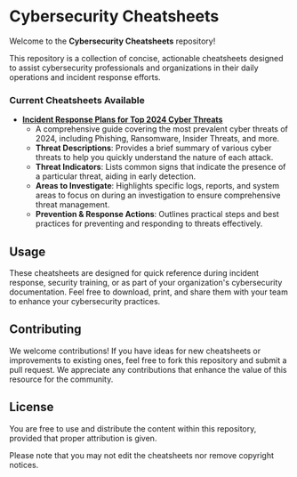 # Cybersecurity Cheatsheets

Welcome to the **Cybersecurity Cheatsheets** repository!

This repository is a collection of concise, actionable cheatsheets designed to assist cybersecurity professionals and organizations in their daily operations and incident response efforts.

### Current Cheatsheets Available

- **[Incident Response Plans for Top 2024 Cyber Threats](https://github.com/TalenceSecurity/Cheatsheets/blob/main/Incident%20Response%20Plans%20for%20Top%202024%20Cyber%20Threats.png)**
  - A comprehensive guide covering the most prevalent cyber threats of 2024, including Phishing, Ransomware, Insider Threats, and more.
  - **Threat Descriptions**: Provides a brief summary of various cyber threats to help you quickly understand the nature of each attack.
  - **Threat Indicators**: Lists common signs that indicate the presence of a particular threat, aiding in early detection.
  - **Areas to Investigate**: Highlights specific logs, reports, and system areas to focus on during an investigation to ensure comprehensive threat management.
  - **Prevention & Response Actions**: Outlines practical steps and best practices for preventing and responding to threats effectively.

## Usage

These cheatsheets are designed for quick reference during incident response, security training, or as part of your organization's cybersecurity documentation. Feel free to download, print, and share them with your team to enhance your cybersecurity practices.

## Contributing

We welcome contributions! If you have ideas for new cheatsheets or improvements to existing ones, feel free to fork this repository and submit a pull request. We appreciate any contributions that enhance the value of this resource for the community.

## License

You are free to use and distribute the content within this repository, provided that proper attribution is given.

Please note that you may not edit the cheatsheets nor remove copyright notices.
